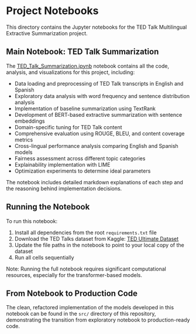 # Project Notebooks

This directory contains the Jupyter notebooks for the TED Talk Multilingual Extractive Summarization project.

## Main Notebook: TED Talk Summarization

The [TED_Talk_Summarization.ipynb](TED_Talk_Summarization.ipynb) notebook contains all the code, analysis, and visualizations for this project, including:

- Data loading and preprocessing of TED Talk transcripts in English and Spanish
- Exploratory data analysis with word frequency and sentence distribution analysis
- Implementation of baseline summarization using TextRank
- Development of BERT-based extractive summarization with sentence embeddings
- Domain-specific tuning for TED Talk content
- Comprehensive evaluation using ROUGE, BLEU, and content coverage metrics
- Cross-lingual performance analysis comparing English and Spanish models
- Fairness assessment across different topic categories
- Explainability implementation with LIME
- Optimization experiments to determine ideal parameters

The notebook includes detailed markdown explanations of each step and the reasoning behind implementation decisions.

## Running the Notebook

To run this notebook:

1. Install all dependencies from the root `requirements.txt` file
2. Download the TED Talks dataset from Kaggle: [TED Ultimate Dataset](https://www.kaggle.com/datasets/miguelcorraljr/ted-ultimate-dataset)
3. Update the file paths in the notebook to point to your local copy of the dataset
4. Run all cells sequentially

Note: Running the full notebook requires significant computational resources, especially for the transformer-based models.

## From Notebook to Production Code

The clean, refactored implementation of the models developed in this notebook can be found in the `src/` directory of this repository, demonstrating the transition from exploratory notebook to production-ready code.
